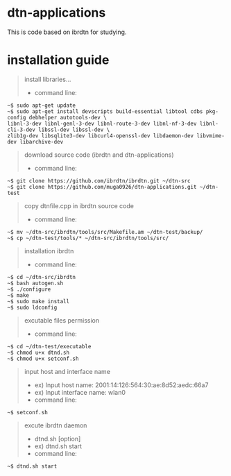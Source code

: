 # dtn-applications

This is code based on ibrdtn for studying.


# installation guide

> install libraries...
> * command line:

    ~$ sudo apt-get update
    ~$ sudo apt-get install devscripts build-essential libtool cdbs pkg-config debhelper autotools-dev \
    libnl-3-dev libnl-genl-3-dev libnl-route-3-dev libnl-nf-3-dev libnl-cli-3-dev libssl-dev libssl-dev \
    zlib1g-dev libsqlite3-dev libcurl4-openssl-dev libdaemon-dev libvmime-dev libarchive-dev

> download source code (ibrdtn and dtn-applications)
> * command line:

    ~$ git clone https://github.com/ibrdtn/ibrdtn.git ~/dtn-src
    ~$ git clone https://github.com/muga0926/dtn-applications.git ~/dtn-test

> copy dtnfile.cpp in ibrdtn source code
> * command line:

    ~$ mv ~/dtn-src/ibrdtn/tools/src/Makefile.am ~/dtn-test/backup/
    ~$ cp ~/dtn-test/tools/* ~/dtn-src/ibrdtn/tools/src/
 
> installation ibrdtn
> * command line:

    ~$ cd ~/dtn-src/ibrdtn
    ~$ bash autogen.sh
    ~$ ./configure
    ~$ make
    ~$ sudo make install
    ~$ sudo ldconfig

> excutable files permission
> * command line:

    ~$ cd ~/dtn-test/executable
    ~$ chmod u+x dtnd.sh
    ~$ chmod u+x setconf.sh

> input host and interface name
> * ex) Input host name: 2001:14:126:564:30:ae:8d52:aedc:66a7
> * ex) Input interface name: wlan0
> * command line:

    ~$ setconf.sh

> excute ibrdtn daemon
> * dtnd.sh [option]
> * ex) dtnd.sh start
> * command line:

    ~$ dtnd.sh start

